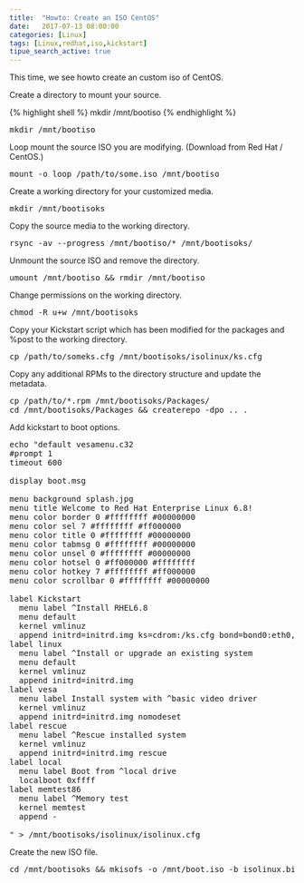 ```yaml
---
title:  "Howto: Create an ISO CentOS"
date:   2017-07-13 08:00:00
categories: [Linux]
tags: [Linux,redhat,iso,kickstart]
tipue_search_active: true
---
```

This time, we see howto create an custom iso of CentOS.

Create a directory to mount your source.

{% highlight shell %}
mkdir /mnt/bootiso
{% endhighlight %}

<pre class="prettyprint">
mkdir /mnt/bootiso
</pre>

Loop mount the source ISO you are modifying. (Download from Red Hat / CentOS.)
<pre class="prettyprint">
mount -o loop /path/to/some.iso /mnt/bootiso
</pre>

Create a working directory for your customized media.
<pre class="prettyprint">
mkdir /mnt/bootisoks
</pre>

Copy the source media to the working directory.
<pre class="prettyprint">
rsync -av --progress /mnt/bootiso/* /mnt/bootisoks/
</pre>

Unmount the source ISO and remove the directory.
<pre class="prettyprint">
umount /mnt/bootiso && rmdir /mnt/bootiso
</pre>

Change permissions on the working directory.
<pre class="prettyprint">
chmod -R u+w /mnt/bootisoks
</pre>

Copy your Kickstart script which has been modified for the packages and %post to the working directory.
<pre class="prettyprint">
cp /path/to/someks.cfg /mnt/bootisoks/isolinux/ks.cfg
</pre>

Copy any additional RPMs to the directory structure and update the metadata.
<pre class="prettyprint">
cp /path/to/*.rpm /mnt/bootisoks/Packages/
cd /mnt/bootisoks/Packages && createrepo -dpo .. .
</pre>

Add kickstart to boot options.
<pre class="prettyprint">
echo "default vesamenu.c32
#prompt 1
timeout 600

display boot.msg

menu background splash.jpg
menu title Welcome to Red Hat Enterprise Linux 6.8!
menu color border 0 #ffffffff #00000000
menu color sel 7 #ffffffff #ff000000
menu color title 0 #ffffffff #00000000
menu color tabmsg 0 #ffffffff #00000000
menu color unsel 0 #ffffffff #00000000
menu color hotsel 0 #ff000000 #ffffffff
menu color hotkey 7 #ffffffff #ff000000
menu color scrollbar 0 #ffffffff #00000000

label Kickstart
  menu label ^Install RHEL6.8
  menu default
  kernel vmlinuz
  append initrd=initrd.img ks=cdrom:/ks.cfg bond=bond0:eth0,eth1:mode=802.3ad,miimon=100,lacp_rate=fast vlan=bond0.474:bond0
label linux
  menu label ^Install or upgrade an existing system
  menu default
  kernel vmlinuz
  append initrd=initrd.img
label vesa
  menu label Install system with ^basic video driver
  kernel vmlinuz
  append initrd=initrd.img nomodeset
label rescue
  menu label ^Rescue installed system
  kernel vmlinuz
  append initrd=initrd.img rescue
label local
  menu label Boot from ^local drive
  localboot 0xffff
label memtest86
  menu label ^Memory test
  kernel memtest
  append -

" > /mnt/bootisoks/isolinux/isolinux.cfg
</pre>

Create the new ISO file.
<pre class="prettyprint">
cd /mnt/bootisoks && mkisofs -o /mnt/boot.iso -b isolinux.bin -c boot.cat -no-emul-boot -boot-load-size 4 -boot-info-table -R -J -v -T isolinux/. .
</pre>